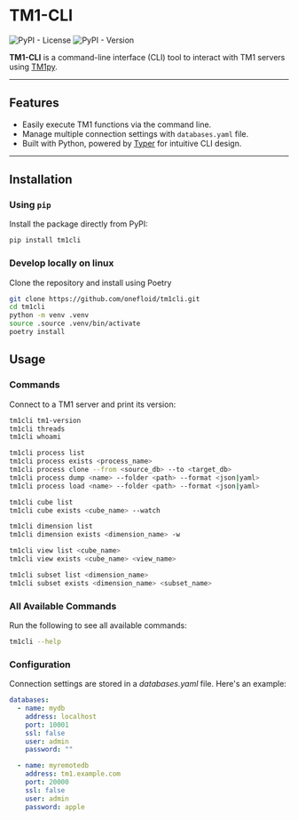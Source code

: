 # TM1-CLI

![PyPI - License](https://img.shields.io/pypi/l/tm1cli)
![PyPI - Version](https://img.shields.io/pypi/v/tm1cli)

**TM1-CLI** is a command-line interface (CLI) tool to interact with TM1 servers using [TM1py](https://github.com/cubewise-code/tm1py).

---

## Features

- Easily execute TM1 functions via the command line.
- Manage multiple connection settings with `databases.yaml` file.
- Built with Python, powered by [Typer](https://typer.tiangolo.com/) for intuitive CLI design.

---

## Installation

### Using `pip`
Install the package directly from PyPI:

```bash
pip install tm1cli
```

### Develop locally on linux

Clone the repository and install using Poetry

```bash
git clone https://github.com/onefloid/tm1cli.git
cd tm1cli
python -m venv .venv
source .source .venv/bin/activate
poetry install
```

## Usage

### Commands

Connect to a TM1 server and print its version:

```bash
tm1cli tm1-version
tm1cli threads
tm1cli whoami

tm1cli process list
tm1cli process exists <process_name>
tm1cli process clone --from <source_db> --to <target_db>
tm1cli process dump <name> --folder <path> --format <json|yaml>
tm1cli process load <name> --folder <path> --format <json|yaml>

tm1cli cube list
tm1cli cube exists <cube_name> --watch

tm1cli dimension list
tm1cli dimension exists <dimension_name> -w

tm1cli view list <cube_name>
tm1cli view exists <cube_name> <view_name>

tm1cli subset list <dimension_name>
tm1cli subset exists <dimension_name> <subset_name>
```

### All Available Commands

Run the following to see all available commands:

```bash
tm1cli --help
```

### Configuration

Connection settings are stored in a _databases.yaml_ file. Here's an example:

```yaml
databases:
  - name: mydb
    address: localhost
    port: 10001
    ssl: false
    user: admin
    password: ""

  - name: myremotedb
    address: tm1.example.com
    port: 20000
    ssl: false
    user: admin
    password: apple
```